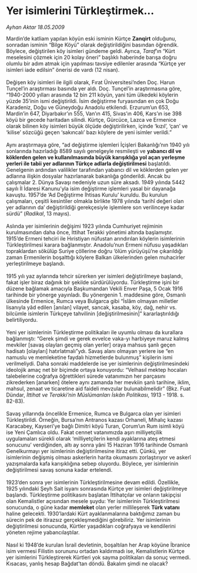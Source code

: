 # Yer isimlerini Türkleştirmek...

*Ayhan Aktar 18.05.2009*

<div class="taraf_structure_2col_1zq">
<div class="margen_n">



 <p>Mardin’de katliam yapılan köyün eski isminin Kürtçe <b>Zanqirt</b> olduğunu, sonradan isminin “Bilge Köyü” olarak değiştirildiğini basından öğrendik. Böylece, değiştirilen köy isimleri gündeme geldi. Ayrıca, <i>Taraf</i>’ın “Kürt meselesini çözmek için 20 kolay öneri” başlıklı haberinde barışa doğru olumlu bir adım atmak için yapılması tavsiye edilenler arasında “Kürtçe yer isimleri iade edilsin” önerisi de vardı (12 nisan). <br/><br/>Değişen köy isimleri ile ilgili olarak, Fırat Üniversitesi’nden Doç. Harun Tunçel’in araştırması basında yer aldı. Doç. Tunçel’in araştırmasına göre, “1940-2000 yılları arasında 12 bin 211 köyün, yani tüm ülkedeki köylerin yüzde 35’inin ismi değiştirildi. İsim değiştirme furyasından en çok Doğu Karadeniz, Doğu ve Güneydoğu Anadolu etkilendi. Erzurum’un 653, Mardin’in 647, Diyarbakır’ın 555, Van’ın 415, Sivas’ın 406, Kars’ın ise 398 köyü bir gecede haritadan silindi. Kürtçe, Gürcüce, Lazca ve Ermenice olarak bilinen köy isimleri büyük ölçüde değiştirilirken, içinde ‘kızıl’, ‘çan’ ve ‘kilise’ sözcüğü geçen ‘sakıncalı’ bazı köylere de yeni isimler verildi.” <br/><br/>Aynı araştırmaya göre, “ad değiştirme işlemleri İçişleri Bakanlığı’nın 1940 yılı sonlarında hazırladığı 8589 sayılı genelgeyle resmileşti ve <b>yabancı dil ve köklerden gelen ve kullanılmasında büyük karışıklığa yol açan yerleşme yerleri ile tabii yer adlarının Türkçe adlarla değiştirilmesi</b> başlatıldı. Genelgenin ardından valilikler tarafından yabancı dil ve köklerden gelen yer adlarına ilişkin dosyalar hazırlanarak bakanlığa gönderildi. Ancak bu çalışmalar 2. Dünya Savaşı nedeniyle uzun süre aksadı. 1949 yılında 5442 sayılı İl İdaresi Kanunu’yla isim değiştirme işlemleri yasal bir dayanağa kavuştu. 1957’de ‘Ad Değiştirme İhtisas Kurulu’ kuruldu. Bu kurulun çalışmaları, çeşitli kesintiler olmakla birlikte 1978 yılında ‘tarihî değeri olan yer adlarının da’ değiştirildiği gerekçesiyle işlemlere son verilinceye kadar sürdü” (<i>Radikal</i>, 13 mayıs). <br/><br/>Aslında yer isimlerinin değişimi 1923 yılında Cumhuriyet rejiminin kurulmasından daha önce, İttihat Terakki yönetimi altında başlamıştır. 1915’de Ermeni tehciri ile Hıristiyan nüfustan arındırılan köylerin isimlerinin Türkleştirilmesi karara bağlanmıştır. Anadolu’nun Ermeni nüfusu yaşadıkları topraklardan sökülüp Suriye çöllerine doğru ‘ölüm yürüyüşü’ne çıkarıldığı zaman Ermenilerin boşalttığı köylere Balkan ülkelerinden gelen muhacirler yerleştirilmeye başlandı. <br/><br/>1915 yılı yaz aylarında tehcir sürerken yer isimleri değiştirilmeye başlandı, fakat işler biraz dağınık bir şekilde sürdürülüyordu. Türkleştirme işini bir düzene bağlamak amacıyla Başkumandan Vekili Enver Paşa, 5 Ocak 1916 tarihinde bir yönerge yayınladı. Bu yönergenin 1. maddesine göre, Osmanlı ülkesinde Ermenice, Rumca veya Bulgarca gibi “İslâm olmayan milletler lisanıyla yâd edilen [anılan] vilayet, sancak, kasaba, köy, dağ, nehir vs. bilcümle isimlerin Türkçeye tahvilinin [değiştirilmesinin]” kararlaştırıldığı belirtiliyordu. <br/><br/>Yeni yer isimlerinin Türkleştirme politikaları ile uyumlu olması da kurallara bağlanmıştı: “Gerek şimdi ve gerek evvelce vaka-yı harbiyeye maruz kalmış mevkiler [savaş olayları geçmiş olan yerler] oraya mahsus şanlı geçen hadisatı [olayları] hatırlatmalı”ydı. Savaş alanı olmayan yerlere ise “en namuslu ve memleketine faydalı hizmetlerde bulunmuş” kişilerin ismi verilmeliydi. Daha sonraki maddelerde ise yer isimlerinin değiştirilmesindeki ideolojik amaç net bir biçimde ortaya konuyordu: “Velhasıl mektep hocaları talebelerine coğrafya öğrettikleri sürede vatanımızın her parçasını zikrederken [anarken] ötelere aynı zamanda her mevkiin şanlı tarihine, iklim, mahsul, zenaat ve ticaretine aid faideli mevzular bulunabilmelidir” (Bkz. Fuat Dündar, <i>İttihat ve Terakki’nin Müslümanları İskân Politikası</i>, 1913 - 1918. s. 82-83). <br/><br/>Savaş yıllarında öncelikle Ermenice, Rumca ve Bulgarca olan yer isimleri Türkleştirildi. Örneğin, Bursa’nın Antranos kazası Orhaneli, Mihalıç kazası Karacabey, Kayseri’ye bağlı Dimitri köyü Turan, Çorum’un Rum isimli köyü ise Yeni Çamlıca oldu. Fakat cennet vatanımızda aşırı milliyetçilik uygulamaları sürekli olarak ‘milliyetçilerin kendi ayaklarına ateş etmesi sonucunu’ verdiğinden, altı ay sonra yâni 15 Haziran 1916 tarihinde Osmanlı Genelkurmayı yer isimlerinin değiştirilmesine itiraz etti. Çünkü, yer isimlerinin değişmiş olması askerlerin harita okumasını zorlaştırıyor ve askerî yazışmalarda kafa karışıklığına sebep oluyordu. Böylece, yer isimlerinin değiştirilmesi savaş sonuna kadar ertelendi. <br/><br/>1923’den sonra yer isimlerinin Türkleştirilmesine devam edildi. Özellikle, 1925 yılındaki Şeyh Sait isyanı sonrasında Kürtçe yer isimleri değiştirilmeye başlandı. Türkleştirme politikasını başlatan İttihatçılar ve onların takipçisi olan Kemalistler açısından mesele şuydu: Yer isimlerinin Türkleştirilmesi sonucunda, o güne kadar <b>memleket</b> olan yerler millileşerek <b>Türk vatanı</b> haline gelecekti. 1930’lardaki Kürt ayaklanmalarına baktığımız zaman bu sürecin pek de itirazsız gerçekleşmediğini görebiliriz. Yer isimlerinin değiştirilmesi sonucunda, Kürtler yaşadıkları coğrafyaya ve kendilerini yöneten rejime yabancılaştılar. <br/><br/>Nasıl ki 1948’de kurulan İsrail devletinin, boşaltılan her Arap köyüne İbranice isim vermesi Filistin sorununu ortadan kaldırmadı ise, Kemalistlerin Kürtçe yer isimlerini Türkleştirerek Kürtleri yok sayma politikaları da sonuç vermedi. Kısacası, yanlış hesap Bağdat’tan döndü. Bakalım şimdi ne olacak?</p>
<br/>
<br/>
<br/>



<br/>


<div id="taraf_not">
</div>

</div>


</div>
